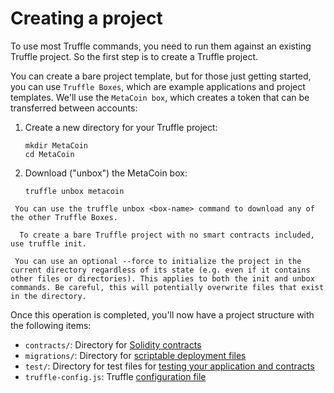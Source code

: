 # Creating a project

To use most Truffle commands, you need to run them against an existing Truffle project. So the first step is to create a Truffle project.

You can create a bare project template, but for those just getting started, you can use `Truffle Boxes`, which are example applications and project templates. We'll use the `MetaCoin box`, which creates a token that can be transferred between accounts:

1. Create a new directory for your Truffle project:

   ```shell
   mkdir MetaCoin
   cd MetaCoin
   ```

1. Download ("unbox") the MetaCoin box:

   ```shell
   truffle unbox metacoin
   ```


 ```note::
  You can use the truffle unbox <box-name> command to download any of the other Truffle Boxes.
 ```

 ```note::
   To create a bare Truffle project with no smart contracts included, use truffle init.
 ```



 ```note::
  You can use an optional --force to initialize the project in the current directory regardless of its state (e.g. even if it contains other files or directories). This applies to both the init and unbox commands. Be careful, this will potentially overwrite files that exist in the directory.
 ```

 Once this operation is completed, you'll now have a project structure with the following items:
 
* `contracts/`: Directory for [Solidity contracts](../getting-started/interacting-with-your-contracts)
* `migrations/`: Directory for [scriptable deployment files](../getting-started/running-migrations.html#migration-files)
* `test/`: Directory for test files for [testing your application and contracts](../testing/testing-your-contracts)
* `truffle-config.js`: Truffle [configuration file](../reference/configuration)
